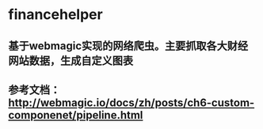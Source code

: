 # financehelper
## 基于webmagic实现的网络爬虫。主要抓取各大财经网站数据，生成自定义图表
## 参考文档：http://webmagic.io/docs/zh/posts/ch6-custom-componenet/pipeline.html

